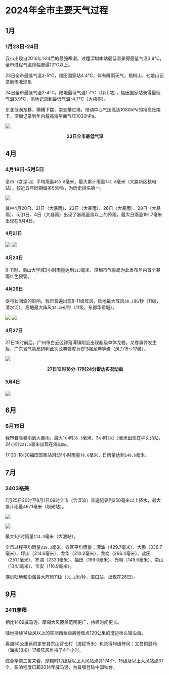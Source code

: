 # 2024年全市主要天气过程

## 1月
### 1月23日-24日
我市出现自2016年1·24后的最强寒潮。过程深圳本站最低温录得最低气温3.9°C，全市过程气温降幅普遍12℃以上。

23日全市最低气温3-5℃，福田国家站4.4℃，伴有降雨天气，梧桐山、七娘山记录到雨凇现象

24日全市最低气温2-4℃，陆地最低气温1.7℃（坪山站），福田国家站录得最低气温3.9℃，高地记录到最低气温-4.7℃（大梧桐）。

东北低涡东移，横槽下摆，南支槽过境，带动中心气压高达1080hPa的冷高压南下，深圳记录到年内最高海平面气压1032hPa。

![](https://s1.moexin.cn/img/2024/02/20240223.png)
<center><b>23日全市最低气温</b></center>

## 4月
### 4月18日-5月5日
全市（含深汕）平均雨量`469.8`毫米，最大累计雨量`741.6`毫米（大鹏新区核电站），较近五年同期偏多559％，为历史排名第一。

![](https://s1.moexin.cn/img/2024/04/GD_swanmcr_20240418100000.png)

其中4月20日、21日（大暴雨）、23日（大暴雨）、26日（大暴雨）、28日（大暴雨）、5月1日、4日（大暴雨）出现了暴雨量级以上的降雨，最大日雨量191.7毫米出现在5月4日。

#### 4月21日
![](https://s1.moexin.cn/img/2024/04/imgCWA_240421_0940.jpg)
![](https://s1.moexin.cn/img/2024/04/SKEWT_20240421000000_45004.png)

#### 4月23日
8-11时，南山大学城3小时雨量达到`113`毫米，深圳市气象局为此发布年内首个暴雨红色预警。

#### 4月26日
受弓状回波的影响，我市普遍出现8-11级阵风，陆地最大阵风`30.2`米/秒（11级，清水河），高地最大阵风`32.4`米/秒（11级，东部华侨城）。

![](https://s1.moexin.cn/img/2024/05/4c098581cd3f4f5940bceb8621f1bdf2.png)
![](https://s1.moexin.cn/img/2024/05/20240426.jpg)

#### 4月27日
27日15时前后，广州市白云区钟落潭镇附近出现超级单体龙卷。龙卷事件发生后，广东省气象局研判此次龙卷强度为EF3强龙卷等级（风力15～17级）。

![](https://s1.moexin.cn/img/2024/05/SWAN.gif)
<center><b>27日12时18分-17时24分雷达实况动画</b></center>

#### 5月4日
![](https://s1.moexin.cn/img/2024/05/20240504.jpg)

## 6月
### 6月15日
我市普降暴雨到大暴雨，最大1小时`85.3`毫米、3小时`162.2`毫米出现在秤头角站，24小时`221.5`毫米出现在海山站。

17:30-18:30福田国家站滑动1小时雨量`78.6`毫米，日雨量达到`148.5`毫米。

## 7月
### 2403格美
7月25日20时至8月1日09时全市（含深汕）普遍记录到250毫米以上降水，最大累计雨量497.1毫米（坝光站）。

![](https://s1.moexin.cn/img/2024/07/07r3.jpg)

![](https://s1.moexin.cn/img/2024/07/07r24.jpg)

最大1小时雨量`114.3`毫米（大浪站）。

全市过程平均雨量`218.3`毫米，各区平均雨量：深汕（429.7毫米）、大鹏（336.7毫米）、坪山（314.6毫米）、龙华（310.2毫米）、龙岗（266.4毫米）、盐田（251.1毫米）、罗湖（233.1毫米）、福田（199.0毫米）、光明（149.6毫米）、南山（134.1毫米）、宝安（116.9毫米）。

深圳陆地和沿海最大阵风11级（`31.2`米/秒，浪口站，出现在26日）。

## 9月
### 2411摩羯
相比1409威马逊，摩羯大风覆盖范围更广、持续时间更长。

陆地持续14级风以上的实测西至距离登陆点120公里的澄迈桥头镇沿海。

离海50公里远的定安县东山官仓村（海拔15米）也录得16级阵风；文昌铜鼓岭（海拔18米）17级阵风维持了4个小时。

综合华南三省来看，摩羯时12级及以上大风站点共174个，15级及以上大风站点37个，影响程度已超2014年威马逊，为最强登陆中国秋台。

